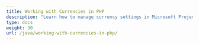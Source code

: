 ```yaml
---
title: Working with Currencies in PHP
description: "Learn how to manage currency settings in Microsoft Project files using Aspose.Tasks Java for PHP."
type: docs
weight: 30
url: /java/working-with-currencies-in-php/
---
```

